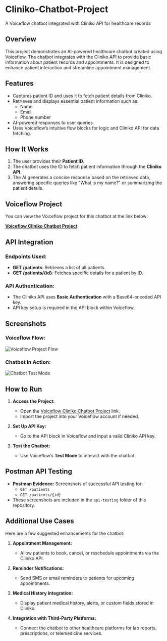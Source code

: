 # Cliniko-Chatbot-Project
A Voiceflow chatbot integrated with Cliniko API for healthcare records
## Overview
This project demonstrates an AI-powered healthcare chatbot created using Voiceflow. The chatbot integrates with the Cliniko API to provide basic information about patient records and appointments. It is designed to enhance patient interaction and streamline appointment management.

## Features
- Captures patient ID and uses it to fetch patient details from Cliniko.
- Retrieves and displays essential patient information such as:
  - Name
  - Email
  - Phone number
- AI-powered responses to user queries.
- Uses Voiceflow’s intuitive flow blocks for logic and Cliniko API for data fetching.

## How It Works
1. The user provides their **Patient ID**.
2. The chatbot uses the ID to fetch patient information through the **Cliniko API**.
3. The AI generates a concise response based on the retrieved data, answering specific queries like "What is my name?" or summarizing the patient details.

## Voiceflow Project
You can view the Voiceflow project for this chatbot at the link below:

[**Voiceflow Cliniko Chatbot Project**](https://creator.voiceflow.com/prototype/67a73cb60fe6c98cd39cb19c)

## API Integration
### Endpoints Used:
- **GET /patients**: Retrieves a list of all patients.
- **GET /patients/{id}**: Fetches specific details for a patient by ID.

### API Authentication:
- The Cliniko API uses **Basic Authentication** with a Base64-encoded API key.
- API key setup is required in the API block within Voiceflow.

## Screenshots
### Voiceflow Flow:
![Voiceflow Project Flow](https://i.postimg.cc/1tdJrP81/temp-Image-U3iw-Fo.avif)
### Chatbot in Action:
![Chatbot Test Mode]((https://i.postimg.cc/1tdJrP81/temp-Image-U3iw-Fo.avif))

## How to Run
1. **Access the Project:**
   - Open the [Voiceflow Cliniko Chatbot Project](https://your-voiceflow-project-link.com) link.
   - Import the project into your Voiceflow account if needed.

2. **Set Up API Key:**
   - Go to the API block in Voiceflow and input a valid Cliniko API key.

3. **Test the Chatbot:**
   - Use Voiceflow’s **Test Mode** to interact with the chatbot.

## Postman API Testing
- **Postman Evidence:**
  Screenshots of successful API testing for:
  - `GET /patients`
  - `GET /patients/{id}`
- These screenshots are included in the `api-testing` folder of this repository.

## Additional Use Cases
Here are a few suggested enhancements for the chatbot:
1. **Appointment Management:**
   - Allow patients to book, cancel, or reschedule appointments via the Cliniko API.

2. **Reminder Notifications:**
   - Send SMS or email reminders to patients for upcoming appointments.

3. **Medical History Integration:**
   - Display patient medical history, alerts, or custom fields stored in Cliniko.

4. **Integration with Third-Party Platforms:**
   - Connect the chatbot to other healthcare platforms for lab reports, prescriptions, or telemedicine services.


